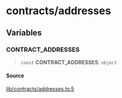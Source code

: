 # contracts/addresses

## Variables

### CONTRACT\_ADDRESSES

> `const` **CONTRACT\_ADDRESSES**: `object`

#### Source

[lib/contracts/addresses.ts:5](https://github.com/PufferFinance/puffer-sdk/blob/eca497d16ab6fc5ed47eb2db977f715df56cdbcf/lib/contracts/addresses.ts#L5)
